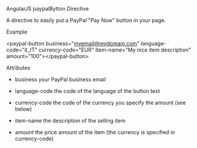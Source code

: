 AngularJS paypalBytton Directive

A directive to easily put a PayPal "Pay Now" button in your page.

<!--
Usage

  - bower install --save paypal-button
  - Add ms.paypal-button to your application's module dependencies.
  - Include dependencies in your HTML.
  - Use the paypal-button directive.
-->

Example

&lt;paypal-button business="myemail@mydomain.com" language-code="it_IT" currency-code="EUR" item-name="My nice item description" amount="100"&gt;&lt;/paypal-button&gt;

Attributes

  - business
                    your PayPal business email

  - language-code
                    the code of the language of the button text

  - currency-code
                    the code of the currency you specify the amount (see below)

  - item-name
                    the description of the selling item

  - amount
                    the price amount of the item (the currency is specified in currency-code)
